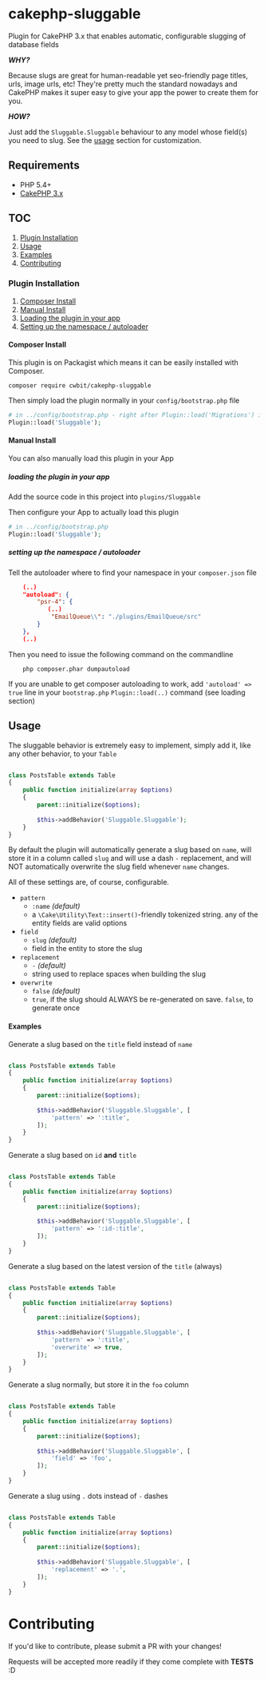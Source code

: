 # cakephp-sluggable
Plugin for CakePHP 3.x that enables automatic, configurable slugging of database fields

***WHY?***

Because slugs are great for human-readable yet seo-friendly page titles, urls, image urls, etc! They're pretty much the standard nowadays and CakePHP makes it super easy to give your app the power to create them for you.

***HOW?***

Just add the `Sluggable.Sluggable` behaviour to any model whose field(s) you need to slug. See the [usage]() section for customization.

## Requirements

* PHP 5.4+
* [CakePHP 3.x](http://cakephp.org)

## TOC
1. [Plugin Installation]()
2. [Usage]()
  3. [Examples]()
4. [Contributing]()

### Plugin Installation

1. [Composer Install]()
2. [Manual Install]()
  3. [Loading the plugin in your app]()
  4. [Setting up the namespace / autoloader]()
  
#### Composer Install

This plugin is on Packagist which means it can be easily installed with Composer.

```
composer require cwbit/cakephp-sluggable
```
Then simply load the plugin normally in your `config/bootstrap.php` file

```php
# in ../config/bootstrap.php - right after Plugin::load('Migrations') is fine!
Plugin::load('Sluggable');
```

#### Manual Install

You can also manually load this plugin in your App

##### loading the plugin in your app
Add the source code in this project into `plugins/Sluggable`

Then configure your App to actually load this plugin

```php
# in ../config/bootstrap.php
Plugin::load('Sluggable');
```

##### setting up the namespace / autoloader
Tell the autoloader where to find your namespace in your `composer.json` file

```json
	(..)
    "autoload": {
        "psr-4": {
           (..)
            "EmailQueue\\": "./plugins/EmailQueue/src"
        }
    },
    (..)
```
Then you need to issue the following command on the commandline
```
	php composer.phar dumpautoload
```
If you are unable to get composer autoloading to work, add `'autoload' => true` line in your `bootstrap.php` `Plugin::load(..)` command (see loading section)

## Usage

The sluggable behavior is extremely easy to implement, simply add it, like any other behavior, to your `Table`

```php

class PostsTable extends Table
{
	public function initialize(array $options)
	{
		parent::initialize($options);
		
		$this->addBehavior('Sluggable.Sluggable');
	}
}
```

By default the plugin will automatically generate a slug based on `name`, will store it in a column called `slug` and will use a dash `-` replacement, and will NOT automatically overwrite the slug field whenever `name` changes.

All of these settings are, of course, configurable.

* `pattern`
  * `:name` *(default)*
  * a `\Cake\Utility\Text::insert()`-friendly tokenized string. any of the entity fields are valid options
* `field`
  * `slug` *(default)*
  * field in the entity to store the slug
* `replacement`
  * `-` *(default)*
  * string used to replace spaces when building the slug
* `overwrite`
  * `false` *(default)*
  * `true`, if the slug should ALWAYS be re-generated on save. `false`, to generate once

#### Examples

Generate a slug based on the `title` field instead of `name`

```php

class PostsTable extends Table
{
	public function initialize(array $options)
	{
		parent::initialize($options);
		
		$this->addBehavior('Sluggable.Sluggable', [
			'pattern' => ':title',
		]);
	}
}
```

Generate a slug based on `id` **and** `title`

```php

class PostsTable extends Table
{
	public function initialize(array $options)
	{
		parent::initialize($options);
		
		$this->addBehavior('Sluggable.Sluggable', [
			'pattern' => ':id-:title',
		]);
	}
}
```
Generate a slug based on the latest version of the `title` (always)

```php

class PostsTable extends Table
{
	public function initialize(array $options)
	{
		parent::initialize($options);
		
		$this->addBehavior('Sluggable.Sluggable', [
			'pattern' => ':title',
			'overwrite' => true,
		]);
	}
}
```

Generate a slug normally, but store it in the `foo` column

```php

class PostsTable extends Table
{
	public function initialize(array $options)
	{
		parent::initialize($options);
		
		$this->addBehavior('Sluggable.Sluggable', [
			'field' => 'foo',
		]);
	}
}
```
Generate a slug using `.` dots instead of `-` dashes

```php

class PostsTable extends Table
{
	public function initialize(array $options)
	{
		parent::initialize($options);
		
		$this->addBehavior('Sluggable.Sluggable', [
			'replacement' => '.',
		]);
	}
}
```
# Contributing

If you'd like to contribute, please submit a PR with your changes! 

Requests will be accepted more readily if they come complete with **TESTS** :D